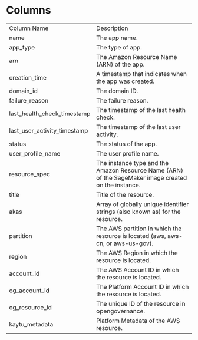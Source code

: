# Columns  

<table>
	<tr><td>Column Name</td><td>Description</td></tr>
	<tr><td>name</td><td>The app name.</td></tr>
	<tr><td>app_type</td><td>The type of app.</td></tr>
	<tr><td>arn</td><td>The Amazon Resource Name (ARN) of the app.</td></tr>
	<tr><td>creation_time</td><td>A timestamp that indicates when the app was created.</td></tr>
	<tr><td>domain_id</td><td>The domain ID.</td></tr>
	<tr><td>failure_reason</td><td>The failure reason.</td></tr>
	<tr><td>last_health_check_timestamp</td><td>The timestamp of the last health check.</td></tr>
	<tr><td>last_user_activity_timestamp</td><td>The timestamp of the last user activity.</td></tr>
	<tr><td>status</td><td>The status of the app.</td></tr>
	<tr><td>user_profile_name</td><td>The user profile name.</td></tr>
	<tr><td>resource_spec</td><td>The instance type and the Amazon Resource Name (ARN) of the SageMaker image created on the instance.</td></tr>
	<tr><td>title</td><td>Title of the resource.</td></tr>
	<tr><td>akas</td><td>Array of globally unique identifier strings (also known as) for the resource.</td></tr>
	<tr><td>partition</td><td>The AWS partition in which the resource is located (aws, aws-cn, or aws-us-gov).</td></tr>
	<tr><td>region</td><td>The AWS Region in which the resource is located.</td></tr>
	<tr><td>account_id</td><td>The AWS Account ID in which the resource is located.</td></tr>
	<tr><td>og_account_id</td><td>The Platform Account ID in which the resource is located.</td></tr>
	<tr><td>og_resource_id</td><td>The unique ID of the resource in opengovernance.</td></tr>
	<tr><td>kaytu_metadata</td><td>Platform Metadata of the AWS resource.</td></tr>
</table>